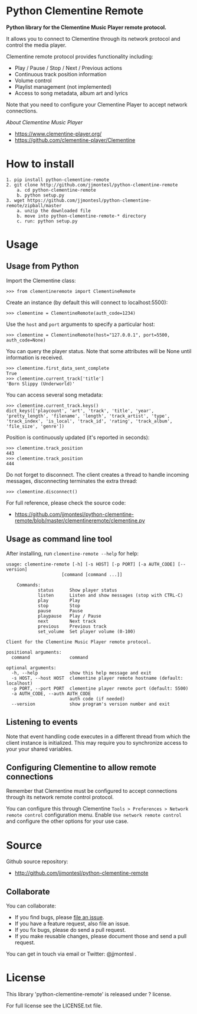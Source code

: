 Python Clementine Remote
========================

**Python library for the Clementine Music Player remote protocol.**

It allows you to connect to Clementine through its network protocol
and control the media player.

Clementine remote protocol provides functionality including:

* Play / Pause / Stop / Next / Previous actions
* Continuous track position information
* Volume control
* Playlist management (not implemented)
* Access to song metadata, album art and lyrics

Note that you need to configure your Clementine Player to accept network connections.

*About Clementine Music Player*

* https://www.clementine-player.org/
* https://github.com/clementine-player/Clementine



How to install
==============

    1. pip install python-clementine-remote
    2. git clone http://github.com/jjmontesl/python-clementine-remote
        a. cd python-clementine-remote
        b. python setup.py
    3. wget https://github.com/jjmontesl/python-clementine-remote/zipball/master
        a. unzip the downloaded file
        b. move into python-clementine-remote-* directory
        c. run: python setup.py


Usage
=====


Usage from Python
-----------------

Import the Clementine class:

    >>> from clementineremote import ClementineRemote

Create an instance (by default this will connect to localhost:5500):

    >>> clementine = ClementineRemote(auth_code=1234)

Use the `host` and `port` arguments to specify a particular host:

    >>> clementine = ClementineRemote(host="127.0.0.1", port=5500, auth_code=None)

You can query the player status. Note that some attributes will be None until
information is received.

    >>> clementine.first_data_sent_complete
    True
    >>> clementine.current_track['title']
    'Born Slippy (Underworld)'

You can access several song metadata:

    >>> clementine.current_track.keys()
    dict_keys(['playcount', 'art', 'track', 'title', 'year', 'pretty_length', 'filename', 'length', 'track_artist', 'type', 'track_index', 'is_local', 'track_id', 'rating', 'track_album', 'file_size', 'genre'])

Position is continuously updated (it's reported in seconds):

    >>> clementine.track_position
    443
    >>> clementine.track_position
    444

Do not forget to disconnect. The client creates a thread to handle incoming messages,
disconnecting terminates the extra thread:

    >>> clementine.disconnect()


For full reference, please check the source code:

* https://github.com/jjmontesl/python-clementine-remote/blob/master/clementineremote/clementine.py


Usage as command line tool
--------------------------

After installing, run `clementine-remote --help` for help:

    usage: clementine-remote [-h] [-s HOST] [-p PORT] [-a AUTH_CODE] [--version]
                         [command [command ...]]

        Commands:
                status      Show player status
                listen      Listen and show messages (stop with CTRL-C)
                play        Play
                stop        Stop
                pause       Pause
                playpause   Play / Pause
                next        Next track
                previous    Previous track
                set_volume  Set player volume (0-100)

    Client for the Clementine Music Player remote protocol.

    positional arguments:
      command               command

    optional arguments:
      -h, --help            show this help message and exit
      -s HOST, --host HOST  clementine player remote hostname (default: localhost)
      -p PORT, --port PORT  clementine player remote port (default: 5500)
      -a AUTH_CODE, --auth AUTH_CODE
                            auth code (if needed)
      --version             show program's version number and exit


Listening to events
-------------------

Note that event handling code executes in a different thread from which the client instance
is initialized. This may require you to synchronize access to your your shared variables.


Configuring Clementine to allow remote connections
--------------------------------------------------

Remember that Clementine must be configured to accept connections through its
network remote control protocol.

You can configure this through Clementine  `Tools > Preferences > Network remote control`
configuration menu. Enable `Use network remote control` and configure the other options
for your use case.

Source
======

Github source repository:

* http://github.com/jjmontesl/python-clementine-remote

Collaborate
-----------

You can collaborate:

* If you find bugs, please [file an issue](http://github.com/jjmontesl/python-clementine-remote/issues).
* If you have a feature request, also file an issue.
* If you fix bugs, please do send a pull request.
* If you make reusable changes, please document those and send a pull request.

You can get in touch via email or Twitter: @jjmontesl .


License
====================

This library 'python-clementine-remote' is released under ? license.

For full license see the LICENSE.txt file.

